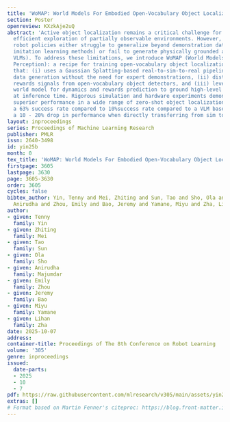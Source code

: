 ```yaml
---
title: 'WoMAP: World Models For Embodied Open-Vocabulary Object Localization'
section: Poster
openreview: KXzkAje2uQ
abstract: 'Active object localization remains a critical challenge for robots, requiring
  efficient exploration of partially observable environments. However, state-of-the-art
  robot policies either struggle to generalize beyond demonstration datasets (e.g.,
  imitation learning methods) or fail to generate physically grounded actions (e.g.,
  VLMs). To address these limitations, we introduce WoMAP (World Models for Active
  Perception): a recipe for training open-vocabulary object localization policies
  that: (i) uses a Gaussian Splatting-based real-to-sim-to-real pipeline for scalable
  data generation without the need for expert demonstrations, (ii) distills dense
  rewards signals from open-vocabulary object detectors, and (iii) leverages a latent
  world model for dynamics and rewards prediction to ground high-level action proposals
  at inference time. Rigorous simulation and hardware experiments demonstrate WoMAP’s
  superior performance in a wide range of zero-shot object localization tasks, with
  a 63% success rate compared to 10%success rate compared to a VLM baseline, and only
  a 10 - 20% drop in performance when directly transferring from sim to real.'
layout: inproceedings
series: Proceedings of Machine Learning Research
publisher: PMLR
issn: 2640-3498
id: yin25b
month: 0
tex_title: 'WoMAP: World Models For Embodied Open-Vocabulary Object Localization'
firstpage: 3605
lastpage: 3630
page: 3605-3630
order: 3605
cycles: false
bibtex_author: Yin, Tenny and Mei, Zhiting and Sun, Tao and Sho, Ola and Majumdar,
  Anirudha and Zhou, Emily and Bao, Jeremy and Yamane, Miyu and Zha, Lihan
author:
- given: Tenny
  family: Yin
- given: Zhiting
  family: Mei
- given: Tao
  family: Sun
- given: Ola
  family: Sho
- given: Anirudha
  family: Majumdar
- given: Emily
  family: Zhou
- given: Jeremy
  family: Bao
- given: Miyu
  family: Yamane
- given: Lihan
  family: Zha
date: 2025-10-07
address:
container-title: Proceedings of The 8th Conference on Robot Learning
volume: '305'
genre: inproceedings
issued:
  date-parts:
  - 2025
  - 10
  - 7
pdf: https://raw.githubusercontent.com/mlresearch/v305/main/assets/yin25b/yin25b.pdf
extras: []
# Format based on Martin Fenner's citeproc: https://blog.front-matter.io/posts/citeproc-yaml-for-bibliographies/
---
```

